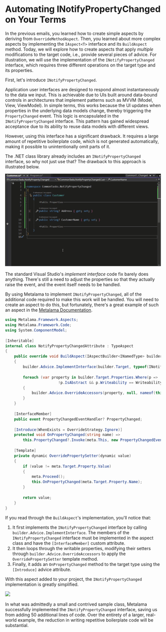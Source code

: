 # Automating INotifyPropertyChanged on Your Terms

In the previous emails, you learned how to create simple aspects by deriving from `OverrideMethodAspect`. Then, you learned about more complex aspects by implementing the `IAspect<T>` interface and its `BuildAspect` method. Today, we will explore how to create aspects that apply _multiple_ modifications to the target code, i.e., provide several pieces of advice. For illustration, we will use the implementation of the `INotifyPropertyChanged` interface, which requires three different operations on the target type and its properties.

First, let's introduce `INotifyPropertyChanged`.

Application user interfaces are designed to respond almost instantaneously to the data we input. This is achievable due to UIs built around data-bound controls in architectures that implement patterns such as MVVM (Model, View, ViewModel). In simple terms, this works because the UI updates when properties in the underlying data models change, thereby triggering the `PropertyChanged` event. This logic is encapsulated in the `INotifyPropertyChanged` interface. This pattern has gained widespread acceptance due to its ability to reuse data models with different views.

However, using this interface has a significant drawback. It requires a large amount of repetitive boilerplate code, which is not generated automatically, making it possible to unintentionally omit parts of it.

The .NET class library already includes an `INotifyPropertyChanged` interface, so why not just use that? The drawback to this approach is illustrated below.

![](images/notifypropertychanged1.gif)

The standard Visual Studio's _implement interface_ code fix barely does anything. There's still a need to adjust the properties so that they actually raise the event, and the event itself needs to be handled.

By using Metalama to implement `INotifyPropertyChanged`, all of the additional code required to make this work will be handled. You will need to create an aspect to do this, but fortunately, there's a great example of such an aspect in the [Metalama Documentation](https://doc.postsharp.net/metalama/examples/notifypropertychanged).

```c#
using Metalama.Framework.Aspects;
using Metalama.Framework.Code;
using System.ComponentModel;

[Inheritable]
internal class NotifyPropertyChangedAttribute : TypeAspect
{
    public override void BuildAspect(IAspectBuilder<INamedType> builder)
    {
        builder.Advice.ImplementInterface(builder.Target, typeof(INotifyPropertyChanged), OverrideStrategy.Ignore);

        foreach (var property in builder.Target.Properties.Where(p =>
                        !p.IsAbstract && p.Writeability == Writeability.All))
        {
            builder.Advice.OverrideAccessors(property, null, nameof(this.OverridePropertySetter));
        }
    }

    [InterfaceMember]
    public event PropertyChangedEventHandler? PropertyChanged;

    [Introduce(WhenExists = OverrideStrategy.Ignore)]
    protected void OnPropertyChanged(string name) =>
        this.PropertyChanged?.Invoke(meta.This, new PropertyChangedEventArgs(name));

    [Template]
    private dynamic OverridePropertySetter(dynamic value)
    {
        if (value != meta.Target.Property.Value)
        {
            meta.Proceed();
            this.OnPropertyChanged(meta.Target.Property.Name);
        }

        return value;
    }
}

```

If you read through the `BuildAspect`'s implementation, you'll notice that:

1. It first implements the `INotifyPropertyChanged` interface by calling `builder.Advice.ImplementInterface`. The members of the `INotifyPropertyChanged` interface must be implemented in the aspect class and have the `[InterfaceMember]` custom attribute.
2. It then loops through the writable properties, modifying their setters through `builder.Advice.OverrideAccessors` to apply the `OverridePropertySetter` template method.
3. Finally, it adds an `OnPropertyChanged` method to the target type using the `[Introduce]` advice attribute.

With this aspect added to your project, the `INotifyPropertyChanged` implementation is greatly simplified.

![](images/notifypropertychanged2.gif)

In what was admittedly a small and contrived sample class, Metalama successfully implemented the `INotifyPropertyChanged` interface, saving us from adding 50 additional lines of code. Over the entirety of a larger, real-world example, the reduction in writing repetitive boilerplate code will be substantial.
